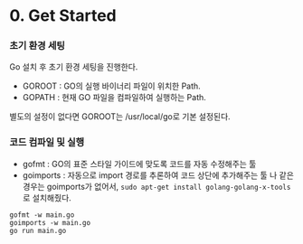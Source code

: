 # 0. Get Started

### 초기 환경 세팅
Go 설치 후 초기 환경 세팅을 진행한다.
- GOROOT : GO의 실행 바이너리 파일이 위치한 Path.
- GOPATH : 현재 GO 파일을 컴파일하여 실행하는 Path.

별도의 설정이 없다면 GOROOT는 /usr/local/go로 기본 설정된다.

### 코드 컴파일 및 실행
- gofmt : GO의 표준 스타일 가이드에 맞도록 코드를 자동 수정해주는 툴
- goimports : 자동으로 import 경로를 추론하여 코드 상단에 추가해주는 툴
나 같은 경우는 goimports가 없어서, `sudo apt-get install golang-golang-x-tools`로 설치해줬다.

```
gofmt -w main.go
goimports -w main.go
go run main.go
```
